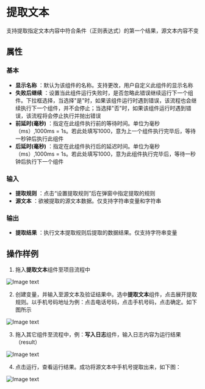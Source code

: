 # 提取文本

支持提取指定文本内容中符合条件（正则表达式）的第一个结果，源文本内容不变

## 属性

### 基本

- **显示名称** ：默认为该组件的名称。支持更改，用户自定义此组件的显示名称
- **失败后继续** ：设置当此组件运行失败时，是否忽略此错误继续运行下一个组件。下拉框选择，当选择"是"时，如果该组件运行时遇到错误，该流程也会继续执行下一个组件，并不会停止；当选择"否"时，如果该组件运行时遇到错误，该流程将会停止执行并抛出错误
- **前延时(毫秒)** ：指定在此组件执行前的等待时间。单位为毫秒（ms）,1000ms = 1s。若此处填写1000，意为上一个组件执行完毕后，等待一秒钟后执行此组件
- **后延时(毫秒)** ：指定在此组件执行后的延迟时间。单位为毫秒（ms）,1000ms = 1s。若此处填写1000，意为此组件执行完毕后，等待一秒钟后执行下一个组件


### 输入

- **提取规则** ：点击“设置提取规则”后在弹窗中指定提取的规则
- **源文本** ：欲被提取的源文本数据。仅支持字符串变量和字符串

### 输出

- **提取结果** ：执行文本提取规则后提取的数据结果。仅支持字符串变量

## 操作样例
1. 拖入**提取文本**组件至项目流程中

![Image text](https://docimages.blob.core.chinacloudapi.cn/images/Activities/ExtractTextActivity2021010401.png)

2. 创建变量，并输入至源文本及验证结果中。选中**提取文本**组件，点击展开提取规则。以手机号码地址为例：点击电话号码，点击手机号码，点击确定。如下图所示

![Image text](https://docimages.blob.core.chinacloudapi.cn/images/Activities/ExtractTextActivity2021010402.png)

3. 拖入其它组件至流程中，例：**写入日志**组件，输入日志内容为运行结果（result）

![Image text](https://docimages.blob.core.chinacloudapi.cn/images/Activities/ExtractTextActivity2021010403.png)

4. 点击运行，查看运行结果。成功将源文本中手机号提取出来，如下图：

![Image text](https://docimages.blob.core.chinacloudapi.cn/images/Activities/ExtractTextActivity2021010404.png)

